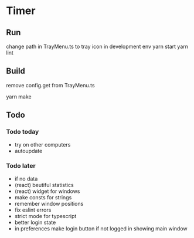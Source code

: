 # Timer

## Run

change path in TrayMenu.ts to tray icon in development env
yarn start
yarn lint

## Build

remove config.get from TrayMenu.ts

yarn make

## Todo

### Todo today

- try on other computers
- autoupdate

### Todo later

- if no data
- (react) beutiful statistics
- (react) widget for windows
- make consts for strings
- remember window positions
- fix eslint errors
- strict mode for typescript
- better login state
- in preferences make login button if not logged in showing main window
